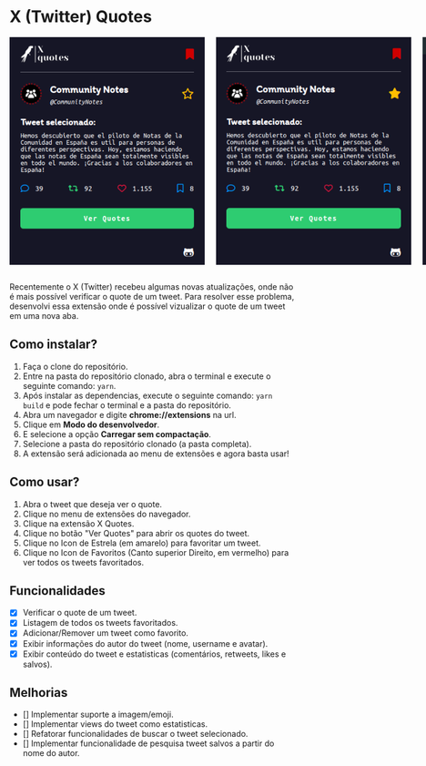 # X (Twitter) Quotes
<div style="display: flex; align-items: center; justify-content: space-between; max-height: 400px; margin-bottom: 30px" >
  <img src="/public/github/tweet.png" alt="Tela tweet selecionado da extensão" style="margin-right: 20px; max-height: 400px";  />
  <img src="/public/github/tweet-saved.png" alt="Tweet selecionado e salvo com o favorito" style="margin-right: 20px; max-height: 400px;" />
  <img src="/public/github/tweet-favorites.png" alt="Listagem de tweets favoritados" style="max-height: 400px" />
</div>
<p>
  Recentemente o X (Twitter) recebeu algumas novas atualizações, onde não é mais possível
  verificar o quote de um tweet. Para resolver esse problema, desenvolvi essa extensão
  onde é possível vizualizar o quote de um tweet em uma nova aba.
</p>

## Como instalar?
1. Faça o clone do repositório.
2. Entre na pasta do repositório clonado, abra o terminal e execute o seguinte comando: `yarn`.
3. Após instalar as dependencias, execute o seguinte comando: `yarn build` e pode fechar o terminal e a pasta do repositório.
4. Abra um navegador e digite **chrome://extensions** na url.
5. Clique em **Modo do desenvolvedor**.
6. E selecione a opção **Carregar sem compactação**.
7. Selecione a pasta do repositório clonado (a pasta completa).
8. A extensão será adicionada ao menu de extensões e agora basta usar!

## Como usar?
1. Abra o tweet que deseja ver o quote.
2. Clique no menu de extensões do navegador.
3. Clique na extensão X Quotes.
4. Clique no botão "Ver Quotes" para abrir os quotes do tweet.
5. Clique no Icon de Estrela (em amarelo) para favoritar um tweet.
6. Clique no Icon de Favoritos (Canto superior Direito, em vermelho) para ver todos os tweets favoritados.

## Funcionalidades
- [x] Verificar o quote de um tweet.
- [x] Listagem de todos os tweets favoritados.
- [x] Adicionar/Remover um tweet como favorito.
- [x] Exibir informações do autor do tweet (nome, username e avatar).
- [x] Exibir conteúdo do tweet e estatisticas (comentários, retweets, likes e salvos).

## Melhorias
- [] Implementar suporte a imagem/emoji.
- [] Implementar views do tweet como estatisticas.
- [] Refatorar funcionalidades de buscar o tweet selecionado.
- [] Implementar funcionalidade de pesquisa tweet salvos a partir do nome do autor.